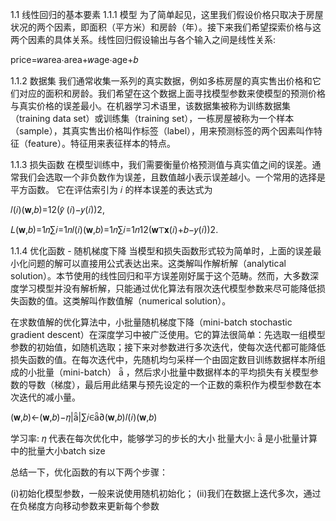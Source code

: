 1.1  线性回归的基本要素
1.1.1  模型
为了简单起见，这里我们假设价格只取决于房屋状况的两个因素，即面积（平方米）和房龄（年）。接下来我们希望探索价格与这两个因素的具体关系。线性回归假设输出与各个输入之间是线性关系:

price=𝑤area⋅area+𝑤age⋅age+𝑏
 
1.1.2  数据集
我们通常收集一系列的真实数据，例如多栋房屋的真实售出价格和它们对应的面积和房龄。我们希望在这个数据上面寻找模型参数来使模型的预测价格与真实价格的误差最小。在机器学习术语里，该数据集被称为训练数据集（training data set）或训练集（training set），一栋房屋被称为一个样本（sample），其真实售出价格叫作标签（label），用来预测标签的两个因素叫作特征（feature）。特征用来表征样本的特点。

1.1.3  损失函数
在模型训练中，我们需要衡量价格预测值与真实值之间的误差。通常我们会选取一个非负数作为误差，且数值越小表示误差越小。一个常用的选择是平方函数。 它在评估索引为  𝑖  的样本误差的表达式为

𝑙(𝑖)(𝐰,𝑏)=12(𝑦̂ (𝑖)−𝑦(𝑖))2,
 
𝐿(𝐰,𝑏)=1𝑛∑𝑖=1𝑛𝑙(𝑖)(𝐰,𝑏)=1𝑛∑𝑖=1𝑛12(𝐰⊤𝐱(𝑖)+𝑏−𝑦(𝑖))2.
 
1.1.4  优化函数 - 随机梯度下降
当模型和损失函数形式较为简单时，上面的误差最小化问题的解可以直接用公式表达出来。这类解叫作解析解（analytical solution）。本节使用的线性回归和平方误差刚好属于这个范畴。然而，大多数深度学习模型并没有解析解，只能通过优化算法有限次迭代模型参数来尽可能降低损失函数的值。这类解叫作数值解（numerical solution）。

在求数值解的优化算法中，小批量随机梯度下降（mini-batch stochastic gradient descent）在深度学习中被广泛使用。它的算法很简单：先选取一组模型参数的初始值，如随机选取；接下来对参数进行多次迭代，使每次迭代都可能降低损失函数的值。在每次迭代中，先随机均匀采样一个由固定数目训练数据样本所组成的小批量（mini-batch）  ，然后求小批量中数据样本的平均损失有关模型参数的导数（梯度），最后用此结果与预先设定的一个正数的乘积作为模型参数在本次迭代的减小量。

(𝐰,𝑏)←(𝐰,𝑏)−𝜂||∑𝑖∈∂(𝐰,𝑏)𝑙(𝑖)(𝐰,𝑏)
 
学习率:  𝜂 代表在每次优化中，能够学习的步长的大小
批量大小:   是小批量计算中的批量大小batch size

总结一下，优化函数的有以下两个步骤：

(i)初始化模型参数，一般来说使用随机初始化；
(ii)我们在数据上迭代多次，通过在负梯度方向移动参数来更新每个参数
